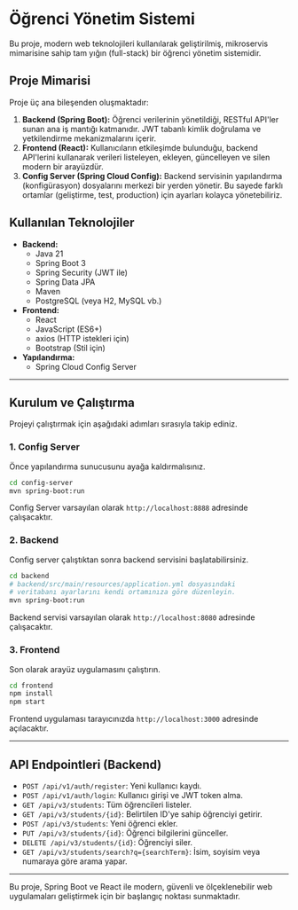 # Öğrenci Yönetim Sistemi

Bu proje, modern web teknolojileri kullanılarak geliştirilmiş, mikroservis mimarisine sahip tam yığın (full-stack) bir öğrenci yönetim sistemidir.

## Proje Mimarisi

Proje üç ana bileşenden oluşmaktadır:

1.  **Backend (Spring Boot):** Öğrenci verilerinin yönetildiği, RESTful API'ler sunan ana iş mantığı katmanıdır. JWT tabanlı kimlik doğrulama ve yetkilendirme mekanizmalarını içerir.
2.  **Frontend (React):** Kullanıcıların etkileşimde bulunduğu, backend API'lerini kullanarak verileri listeleyen, ekleyen, güncelleyen ve silen modern bir arayüzdür.
3.  **Config Server (Spring Cloud Config):** Backend servisinin yapılandırma (konfigürasyon) dosyalarını merkezi bir yerden yönetir. Bu sayede farklı ortamlar (geliştirme, test, production) için ayarları kolayca yönetebiliriz.

## Kullanılan Teknolojiler

- **Backend:**
  - Java 21
  - Spring Boot 3
  - Spring Security (JWT ile)
  - Spring Data JPA
  - Maven
  - PostgreSQL (veya H2, MySQL vb.)
- **Frontend:**
  - React
  - JavaScript (ES6+)
  - axios (HTTP istekleri için)
  - Bootstrap (Stil için)
- **Yapılandırma:**
  - Spring Cloud Config Server

---

## Kurulum ve Çalıştırma

Projeyi çalıştırmak için aşağıdaki adımları sırasıyla takip ediniz.

### 1. Config Server

Önce yapılandırma sunucusunu ayağa kaldırmalısınız.

```bash
cd config-server
mvn spring-boot:run
```

Config Server varsayılan olarak `http://localhost:8888` adresinde çalışacaktır.

### 2. Backend

Config server çalıştıktan sonra backend servisini başlatabilirsiniz.

```bash
cd backend
# backend/src/main/resources/application.yml dosyasındaki
# veritabanı ayarlarını kendi ortamınıza göre düzenleyin.
mvn spring-boot:run
```

Backend servisi varsayılan olarak `http://localhost:8080` adresinde çalışacaktır.

### 3. Frontend

Son olarak arayüz uygulamasını çalıştırın.

```bash
cd frontend
npm install
npm start
```

Frontend uygulaması tarayıcınızda `http://localhost:3000` adresinde açılacaktır.

---

## API Endpointleri (Backend)

- `POST /api/v1/auth/register`: Yeni kullanıcı kaydı.
- `POST /api/v1/auth/login`: Kullanıcı girişi ve JWT token alma.
- `GET /api/v3/students`: Tüm öğrencileri listeler.
- `GET /api/v3/students/{id}`: Belirtilen ID'ye sahip öğrenciyi getirir.
- `POST /api/v3/students`: Yeni öğrenci ekler.
- `PUT /api/v3/students/{id}`: Öğrenci bilgilerini günceller.
- `DELETE /api/v3/students/{id}`: Öğrenciyi siler.
- `GET /api/v3/students/search?q={searchTerm}`: İsim, soyisim veya numaraya göre arama yapar.

---

Bu proje, Spring Boot ve React ile modern, güvenli ve ölçeklenebilir web uygulamaları geliştirmek için bir başlangıç noktası sunmaktadır.
